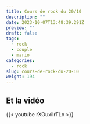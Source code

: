 ```yaml
---
title: Cours de rock du 20/10
description: ""
date: 2023-10-07T13:48:39.291Z
preview: ""
draft: false
tags:
  - rock
  - couple
  - mario
categories:
  - rock
slug: cours-de-rock-du-2O-10
weight: 194
---
```


## Et la vidéo

{{< youtube rXOuxiIrTLo >}}

